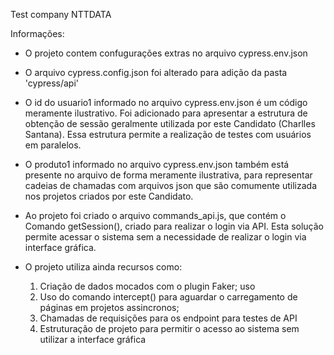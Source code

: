 Test company NTTDATA


Informações:

- O projeto contem confugurações extras no arquivo cypress.env.json

- O arquivo cypress.config.json foi alterado para adição da pasta 'cypress/api'

- O id do usuario1 informado no arquivo cypress.env.json é um código meramente
  ilustrativo. Foi adicionado para apresentar a estrutura de obtenção de sessão
  geralmente utilizada por este Candidato (Charlles Santana). Essa estrutura permite
  a realização de testes com usuários em paralelos.

- O produto1 informado no arquivo cypress.env.json também está presente no arquivo
  de forma meramente ilustrativa, para representar cadeias de chamadas com arquivos
  json que são comumente utilizada nos projetos criados por este Candidato.

- Ao projeto foi criado o arquivo commands_api.js, que contém o Comando getSession(), 
  criado para realizar o login via API. Esta solução permite acessar o sistema sem a
  necessidade de realizar o login via interface gráfica.

- O projeto utiliza ainda recursos como: 
  1. Criação de dados mocados com o plugin Faker; uso
  2. Uso do comando intercept() para aguardar o carregamento de páginas em projetos assincronos;
  3. Chamadas de requisições para os endpoint para testes de API
  4. Estruturação de projeto para permitir o acesso ao sistema sem utilizar a interface gráfica


